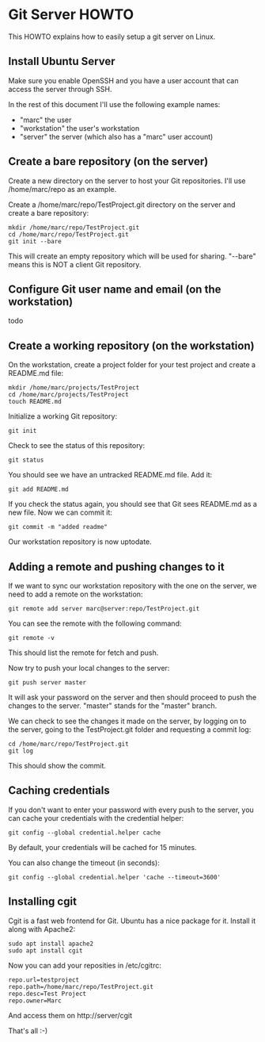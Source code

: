 # Git Server HOWTO

This HOWTO explains how to easily setup a git server on Linux.

## Install Ubuntu Server

Make sure you enable OpenSSH and you have a user account that can access
the server through SSH.

In the rest of this document I'll use the following example names:
- "marc" the user
- "workstation" the user's workstation
- "server" the server (which also has a "marc" user account)

## Create a bare repository (on the server)

Create a new directory on the server to host your Git repositories. I'll use
/home/marc/repo as an example.

Create a /home/marc/repo/TestProject.git directory on the server and create
a bare repository:

    mkdir /home/marc/repo/TestProject.git
    cd /home/marc/repo/TestProject.git
    git init --bare

This will create an empty repository which will be used for sharing. "--bare"
means this is NOT a client Git repository.

## Configure Git user name and email (on the workstation)

todo

## Create a working repository (on the workstation)

On the workstation, create a project folder for your test project and create a README.md
file:

    mkdir /home/marc/projects/TestProject
    cd /home/marc/projects/TestProject
    touch README.md

Initialize a working Git repository:

    git init

Check to see the status of this repository:

    git status

You should see we have an untracked README.md file. Add it:

    git add README.md

If you check the status again, you should see that Git sees README.md as a new file. Now we
can commit it:

    git commit -m "added readme"

Our workstation repository is now uptodate.

## Adding a remote and pushing changes to it

If we want to sync our workstation repository with the one on the server, we need to add
a remote on the workstation:

    git remote add server marc@server:repo/TestProject.git

You can see the remote with the following command:

    git remote -v

This should list the remote for fetch and push.

Now try to push your local changes to the server:

    git push server master

It will ask your password on the server and then should proceed to push the changes to the
server. "master" stands for the "master" branch.

We can check to see the changes it made on the server, by logging on to the server, going
to the TestProject.git folder and requesting a commit log:

    cd /home/marc/repo/TestProject.git
    git log

This should show the commit.

## Caching credentials

If you don't want to enter your password with every push to the server, you can cache
your credentials with the credential helper:

    git config --global credential.helper cache

By default, your credentials will be cached for 15 minutes.

You can also change the timeout (in seconds):

    git config --global credential.helper 'cache --timeout=3600'

## Installing cgit

Cgit is a fast web frontend for Git. Ubuntu has a nice package for it. Install it along
with Apache2:

    sudo apt install apache2 
    sudo apt install cgit

Now you can add your reposities in /etc/cgitrc:

    repo.url=testproject
    repo.path=/home/marc/repo/TestProject.git
    repo.desc=Test Project
    repo.owner=Marc

And access them on http://server/cgit


That's all :-)
